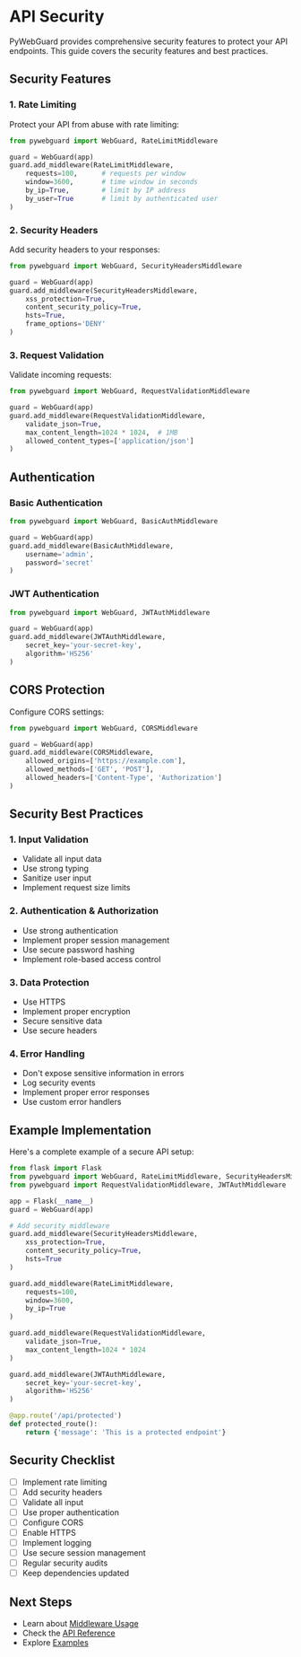 # API Security

PyWebGuard provides comprehensive security features to protect your API endpoints. This guide covers the security features and best practices.

## Security Features

### 1. Rate Limiting

Protect your API from abuse with rate limiting:

```python
from pywebguard import WebGuard, RateLimitMiddleware

guard = WebGuard(app)
guard.add_middleware(RateLimitMiddleware,
    requests=100,      # requests per window
    window=3600,       # time window in seconds
    by_ip=True,        # limit by IP address
    by_user=True       # limit by authenticated user
)
```

### 2. Security Headers

Add security headers to your responses:

```python
from pywebguard import WebGuard, SecurityHeadersMiddleware

guard = WebGuard(app)
guard.add_middleware(SecurityHeadersMiddleware,
    xss_protection=True,
    content_security_policy=True,
    hsts=True,
    frame_options='DENY'
)
```

### 3. Request Validation

Validate incoming requests:

```python
from pywebguard import WebGuard, RequestValidationMiddleware

guard = WebGuard(app)
guard.add_middleware(RequestValidationMiddleware,
    validate_json=True,
    max_content_length=1024 * 1024,  # 1MB
    allowed_content_types=['application/json']
)
```

## Authentication

### Basic Authentication

```python
from pywebguard import WebGuard, BasicAuthMiddleware

guard = WebGuard(app)
guard.add_middleware(BasicAuthMiddleware,
    username='admin',
    password='secret'
)
```

### JWT Authentication

```python
from pywebguard import WebGuard, JWTAuthMiddleware

guard = WebGuard(app)
guard.add_middleware(JWTAuthMiddleware,
    secret_key='your-secret-key',
    algorithm='HS256'
)
```

## CORS Protection

Configure CORS settings:

```python
from pywebguard import WebGuard, CORSMiddleware

guard = WebGuard(app)
guard.add_middleware(CORSMiddleware,
    allowed_origins=['https://example.com'],
    allowed_methods=['GET', 'POST'],
    allowed_headers=['Content-Type', 'Authorization']
)
```

## Security Best Practices

### 1. Input Validation

- Validate all input data
- Use strong typing
- Sanitize user input
- Implement request size limits

### 2. Authentication & Authorization

- Use strong authentication
- Implement proper session management
- Use secure password hashing
- Implement role-based access control

### 3. Data Protection

- Use HTTPS
- Implement proper encryption
- Secure sensitive data
- Use secure headers

### 4. Error Handling

- Don't expose sensitive information in errors
- Log security events
- Implement proper error responses
- Use custom error handlers

## Example Implementation

Here's a complete example of a secure API setup:

```python
from flask import Flask
from pywebguard import WebGuard, RateLimitMiddleware, SecurityHeadersMiddleware
from pywebguard import RequestValidationMiddleware, JWTAuthMiddleware

app = Flask(__name__)
guard = WebGuard(app)

# Add security middleware
guard.add_middleware(SecurityHeadersMiddleware,
    xss_protection=True,
    content_security_policy=True,
    hsts=True
)

guard.add_middleware(RateLimitMiddleware,
    requests=100,
    window=3600,
    by_ip=True
)

guard.add_middleware(RequestValidationMiddleware,
    validate_json=True,
    max_content_length=1024 * 1024
)

guard.add_middleware(JWTAuthMiddleware,
    secret_key='your-secret-key',
    algorithm='HS256'
)

@app.route('/api/protected')
def protected_route():
    return {'message': 'This is a protected endpoint'}
```

## Security Checklist

- [ ] Implement rate limiting
- [ ] Add security headers
- [ ] Validate all input
- [ ] Use proper authentication
- [ ] Configure CORS
- [ ] Enable HTTPS
- [ ] Implement logging
- [ ] Use secure session management
- [ ] Regular security audits
- [ ] Keep dependencies updated

## Next Steps

- Learn about [Middleware Usage](middleware.md)
- Check the [API Reference](../reference/core.md)
- Explore [Examples](../examples/) 
